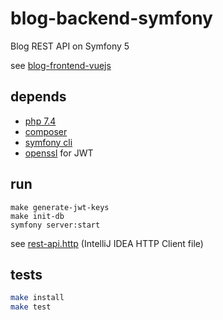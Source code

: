 # blog-backend-symfony

Blog REST API on Symfony 5

see [blog-frontend-vuejs](https://github.com/qbbr/blog-fontend-vuejs)

## depends

 * [php 7.4](https://www.php.net/)
 * [composer](https://getcomposer.org/download/)
 * [symfony cli](https://symfony.com/download)
 * [openssl](https://www.openssl.org/) for JWT

## run

```
make generate-jwt-keys
make init-db
symfony server:start
```

see [rest-api.http](rest-api.http) (IntelliJ IDEA HTTP Client file)

## tests

```bash
make install
make test
```
